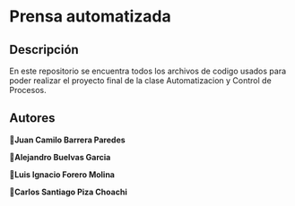 # Prensa automatizada

## Descripción

En este repositorio se encuentra todos los archivos de codigo usados para poder realizar el proyecto final de la clase Automatizacion y Control de Procesos.

## Autores

 👤**Juan Camilo Barrera Paredes**

 👤**Alejandro Buelvas Garcia**
 
 👤**Luis Ignacio Forero Molina**

 👤**Carlos Santiago Piza Choachi**
